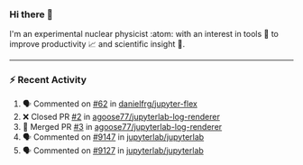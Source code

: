 ### Hi there 👋
I'm an experimental nuclear physicist :atom: with an interest in tools :wrench: to improve productivity :chart_with_upwards_trend: and scientific insight :telescope:.
<!--
**agoose77/agoose77** is a ✨ _special_ ✨ repository because its `README.md` (this file) appears on your GitHub profile.

Here are some ideas to get you started:

- 🔭 I’m currently working on ...
- 🌱 I’m currently learning ...
- 👯 I’m looking to collaborate on ...
- 🤔 I’m looking for help with ...
- 💬 Ask me about ...
- 📫 How to reach me: ...
- 😄 Pronouns: ...
- ⚡ Fun fact: ...
-->

---
### :zap: Recent Activity
<!--START_SECTION:activity-->
1. 🗣 Commented on [#62](https://github.com/danielfrg/jupyter-flex/issues/62) in [danielfrg/jupyter-flex](https://github.com/danielfrg/jupyter-flex)
2. ❌ Closed PR [#2](https://github.com/agoose77/jupyterlab-log-renderer/pull/2) in [agoose77/jupyterlab-log-renderer](https://github.com/agoose77/jupyterlab-log-renderer)
3. 🎉 Merged PR [#3](https://github.com/agoose77/jupyterlab-log-renderer/pull/3) in [agoose77/jupyterlab-log-renderer](https://github.com/agoose77/jupyterlab-log-renderer)
4. 🗣 Commented on [#9147](https://github.com/jupyterlab/jupyterlab/issues/9147) in [jupyterlab/jupyterlab](https://github.com/jupyterlab/jupyterlab)
5. 🗣 Commented on [#9127](https://github.com/jupyterlab/jupyterlab/issues/9127) in [jupyterlab/jupyterlab](https://github.com/jupyterlab/jupyterlab)
<!--END_SECTION:activity-->
